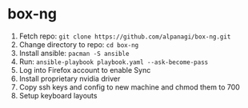 # box-ng

1. Fetch repo: `git clone https://github.com/alpanagi/box-ng.git`
2. Change directory to repo: `cd box-ng`
3. Install ansible: `pacman -S ansible`
4. Run: `ansible-playbook playbook.yaml --ask-become-pass`
5. Log into Firefox account to enable Sync
6. Install proprietary nvidia driver
7. Copy ssh keys and config to new machine and chmod them to 700
8. Setup keyboard layouts
